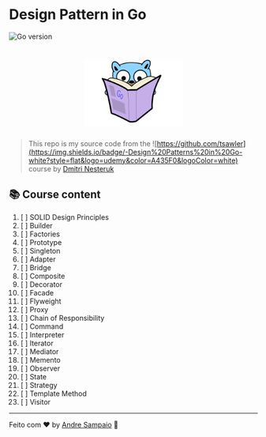 # Design Pattern in Go

![Go version](https://img.shields.io/badge/goversion-v1.20.x-blue)

<h1 align="center">
    <img src=".github/gopher.png" alt="Build" width="200px" />
</h1>

> This repo is my source code from the ![https://github.com/tsawler](https://img.shields.io/badge/-Design%20Patterns%20in%20Go-white?style=flat&logo=udemy&color=A435F0&logoColor=white) course by [Dmitri Nesteruk](https://github.com/nesteruk)

## 📚 Course content

1. [ ] SOLID Design Principles
2. [ ] Builder
3. [ ] Factories
4. [ ] Prototype
5. [ ] Singleton
6. [ ] Adapter
7. [ ] Bridge
8. [ ] Composite
9. [ ] Decorator
10. [ ] Facade
11. [ ] Flyweight
12. [ ] Proxy
13. [ ] Chain of Responsibility
14. [ ] Command
15. [ ] Interpreter
16. [ ] Iterator
17. [ ] Mediator
18. [ ] Memento
19. [ ] Observer
20. [ ] State
21. [ ] Strategy
22. [ ] Template Method
23. [ ] Visitor

---

Feito com ❤ by [Andre Sampaio](https://github.com/apsampaio) :wave:
